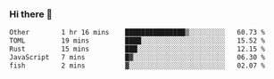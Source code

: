 ### Hi there 👋

<!--
**WShiBin/WShiBin** is a ✨ _special_ ✨ repository because its `README.md` (this file) appears on your GitHub profile.

Here are some ideas to get you started:

- 🔭 I’m currently working on ...
- 🌱 I’m currently learning ...
- 👯 I’m looking to collaborate on ...
- 🤔 I’m looking for help with ...
- 💬 Ask me about ...
- 📫 How to reach me: ...
- 😄 Pronouns: ...
- ⚡ Fun fact: ...
-->

<!--START_SECTION:waka-->

```txt
Other        1 hr 16 mins    ███████████████▒░░░░░░░░░   60.73 %
TOML         19 mins         ████░░░░░░░░░░░░░░░░░░░░░   15.52 %
Rust         15 mins         ███░░░░░░░░░░░░░░░░░░░░░░   12.15 %
JavaScript   7 mins          █▓░░░░░░░░░░░░░░░░░░░░░░░   06.30 %
fish         2 mins          ▓░░░░░░░░░░░░░░░░░░░░░░░░   02.07 %
```

<!--END_SECTION:waka-->
